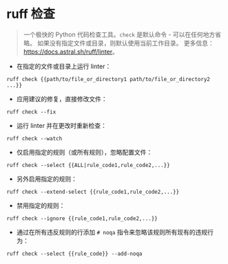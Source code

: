 # ruff 检查

> 一个极快的 Python 代码检查工具。`check` 是默认命令 - 可以在任何地方省略。
> 如果没有指定文件或目录，则默认使用当前工作目录。
> 更多信息：<https://docs.astral.sh/ruff/linter>。

- 在指定的文件或目录上运行 linter：

`ruff check {{path/to/file_or_directory1 path/to/file_or_directory2 ...}}`

- 应用建议的修复，直接修改文件：

`ruff check --fix`

- 运行 linter 并在更改时重新检查：

`ruff check --watch`

- 仅启用指定的规则（或所有规则），忽略配置文件：

`ruff check --select {{ALL|rule_code1,rule_code2,...}}`

- 另外启用指定的规则：

`ruff check --extend-select {{rule_code1,rule_code2,...}}`

- 禁用指定的规则：

`ruff check --ignore {{rule_code1,rule_code2,...}}`

- 通过在所有违反规则的行添加 `# noqa` 指令来忽略该规则所有现有的违规行为：

`ruff check --select {{rule_code}} --add-noqa`